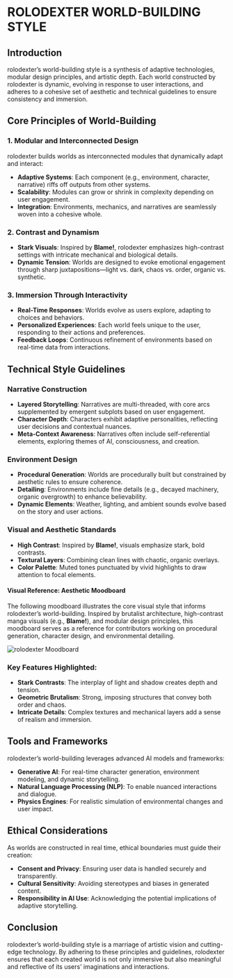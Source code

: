 # ROLODEXTER WORLD-BUILDING STYLE

## Introduction

rolodexter’s world-building style is a synthesis of adaptive technologies, modular design principles, and artistic depth. Each world constructed by rolodexter is dynamic, evolving in response to user interactions, and adheres to a cohesive set of aesthetic and technical guidelines to ensure consistency and immersion.

## Core Principles of World-Building

### **1. Modular and Interconnected Design**

rolodexter builds worlds as interconnected modules that dynamically adapt and interact:

* **Adaptive Systems**: Each component (e.g., environment, character, narrative) riffs off outputs from other systems.
* **Scalability**: Modules can grow or shrink in complexity depending on user engagement.
* **Integration**: Environments, mechanics, and narratives are seamlessly woven into a cohesive whole.

### **2. Contrast and Dynamism**

* **Stark Visuals**: Inspired by **Blame!**, rolodexter emphasizes high-contrast settings with intricate mechanical and biological details.
* **Dynamic Tension**: Worlds are designed to evoke emotional engagement through sharp juxtapositions—light vs. dark, chaos vs. order, organic vs. synthetic.

### **3. Immersion Through Interactivity**

* **Real-Time Responses**: Worlds evolve as users explore, adapting to choices and behaviors.
* **Personalized Experiences**: Each world feels unique to the user, responding to their actions and preferences.
* **Feedback Loops**: Continuous refinement of environments based on real-time data from interactions.

## Technical Style Guidelines

### **Narrative Construction**

* **Layered Storytelling**: Narratives are multi-threaded, with core arcs supplemented by emergent subplots based on user engagement.
* **Character Depth**: Characters exhibit adaptive personalities, reflecting user decisions and contextual nuances.
* **Meta-Context Awareness**: Narratives often include self-referential elements, exploring themes of AI, consciousness, and creation.

### **Environment Design**

* **Procedural Generation**: Worlds are procedurally built but constrained by aesthetic rules to ensure coherence.
* **Detailing**: Environments include fine details (e.g., decayed machinery, organic overgrowth) to enhance believability.
* **Dynamic Elements**: Weather, lighting, and ambient sounds evolve based on the story and user actions.

### **Visual and Aesthetic Standards**

* **High Contrast**: Inspired by **Blame!**, visuals emphasize stark, bold contrasts.
* **Textural Layers**: Combining clean lines with chaotic, organic overlays.
* **Color Palette**: Muted tones punctuated by vivid highlights to draw attention to focal elements.

#### Visual Reference: Aesthetic Moodboard

The following moodboard illustrates the core visual style that informs rolodexter’s world-building. Inspired by brutalist architecture, high-contrast manga visuals (e.g., **Blame!**), and modular design principles, this moodboard serves as a reference for contributors working on procedural generation, character design, and environmental detailing.

![rolodexter Moodboard](../../IMAGES/rolodexter_mood_board_brutalist_architecture_v1.png)

### Key Features Highlighted:

* **Stark Contrasts**: The interplay of light and shadow creates depth and tension.
* **Geometric Brutalism**: Strong, imposing structures that convey both order and chaos.
* **Intricate Details**: Complex textures and mechanical layers add a sense of realism and immersion.

## Tools and Frameworks

rolodexter’s world-building leverages advanced AI models and frameworks:

* **Generative AI**: For real-time character generation, environment modeling, and dynamic storytelling.
* **Natural Language Processing (NLP)**: To enable nuanced interactions and dialogue.
* **Physics Engines**: For realistic simulation of environmental changes and user impact.

## Ethical Considerations

As worlds are constructed in real time, ethical boundaries must guide their creation:

* **Consent and Privacy**: Ensuring user data is handled securely and transparently.
* **Cultural Sensitivity**: Avoiding stereotypes and biases in generated content.
* **Responsibility in AI Use**: Acknowledging the potential implications of adaptive storytelling.

## Conclusion

rolodexter’s world-building style is a marriage of artistic vision and cutting-edge technology. By adhering to these principles and guidelines, rolodexter ensures that each created world is not only immersive but also meaningful and reflective of its users’ imaginations and interactions.
